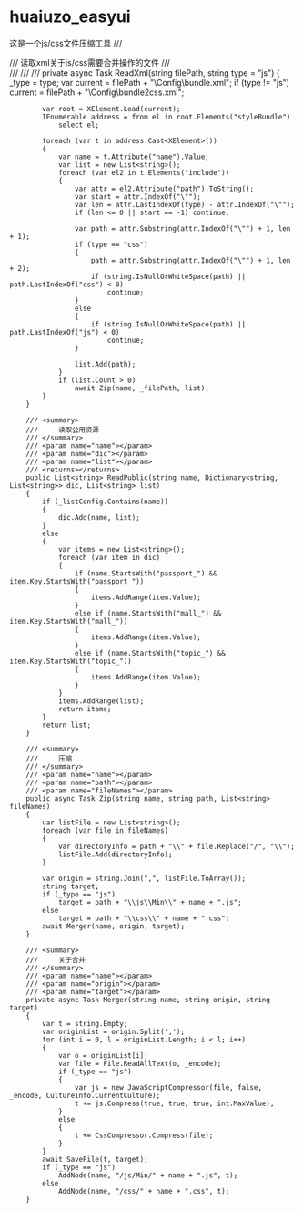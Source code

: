 # huaiuzo_easyui

这是一个js/css文件压缩工具
        /// <summary>
        /// 读取xml关于js/css需要合并操作的文件
        /// </summary>
        /// <param name="filePath"></param>
        /// <param name="type"></param>
        /// <returns></returns>
        private async Task ReadXml(string filePath, string type = "js")
        {
            _type = type;
            var current = filePath + "\\Config\\bundle.xml";
            if (type != "js")
                current = filePath + "\\Config\\bundle2css.xml";

            var root = XElement.Load(current);
            IEnumerable address = from el in root.Elements("styleBundle")
                select el;

            foreach (var t in address.Cast<XElement>())
            {
                var name = t.Attribute("name").Value;
                var list = new List<string>();
                foreach (var el2 in t.Elements("include"))
                {
                    var attr = el2.Attribute("path").ToString();
                    var start = attr.IndexOf("\"");
                    var len = attr.LastIndexOf(type) - attr.IndexOf("\"");
                    if (len <= 0 || start == -1) continue;

                    var path = attr.Substring(attr.IndexOf("\"") + 1, len + 1);
                    if (type == "css")
                    {
                        path = attr.Substring(attr.IndexOf("\"") + 1, len + 2);
                        if (string.IsNullOrWhiteSpace(path) || path.LastIndexOf("css") < 0)
                            continue;
                    }
                    else
                    {
                        if (string.IsNullOrWhiteSpace(path) || path.LastIndexOf("js") < 0)
                            continue;
                    }

                    list.Add(path);
                }
                if (list.Count > 0)
                    await Zip(name, _filePath, list);
            }
        }

        /// <summary>
        ///     读取公用资源
        /// </summary>
        /// <param name="name"></param>
        /// <param name="dic"></param>
        /// <param name="list"></param>
        /// <returns></returns>
        public List<string> ReadPublic(string name, Dictionary<string, List<string>> dic, List<string> list)
        {
            if (_listConfig.Contains(name))
            {
                dic.Add(name, list);
            }
            else
            {
                var items = new List<string>();
                foreach (var item in dic)
                {
                    if (name.StartsWith("passport_") && item.Key.StartsWith("passport_"))
                    {
                        items.AddRange(item.Value);
                    }
                    else if (name.StartsWith("mall_") && item.Key.StartsWith("mall_"))
                    {
                        items.AddRange(item.Value);
                    }
                    else if (name.StartsWith("topic_") && item.Key.StartsWith("topic_"))
                    {
                        items.AddRange(item.Value);
                    }
                }
                items.AddRange(list);
                return items;
            }
            return list;
        }

        /// <summary>
        ///     压缩
        /// </summary>
        /// <param name="name"></param>
        /// <param name="path"></param>
        /// <param name="fileNames"></param>
        public async Task Zip(string name, string path, List<string> fileNames)
        {
            var listFile = new List<string>();
            foreach (var file in fileNames)
            {
                var directoryInfo = path + "\\" + file.Replace("/", "\\");
                listFile.Add(directoryInfo);
            }

            var origin = string.Join(",", listFile.ToArray());
            string target;
            if (_type == "js")
                target = path + "\\js\\Min\\" + name + ".js";
            else
                target = path + "\\css\\" + name + ".css";
            await Merger(name, origin, target);
        }

        /// <summary>
        ///     关于合并
        /// </summary>
        /// <param name="name"></param>
        /// <param name="origin"></param>
        /// <param name="target"></param>
        private async Task Merger(string name, string origin, string target)
        {
            var t = string.Empty;
            var originList = origin.Split(',');
            for (int i = 0, l = originList.Length; i < l; i++)
            {
                var o = originList[i];
                var file = File.ReadAllText(o, _encode);
                if (_type == "js")
                {
                    var js = new JavaScriptCompressor(file, false, _encode, CultureInfo.CurrentCulture);
                    t += js.Compress(true, true, true, int.MaxValue);
                }
                else
                {
                    t += CssCompressor.Compress(file);
                }
            }
            await SaveFile(t, target);
            if (_type == "js")
                AddNode(name, "/js/Min/" + name + ".js", t);
            else
                AddNode(name, "/css/" + name + ".css", t);
        }
